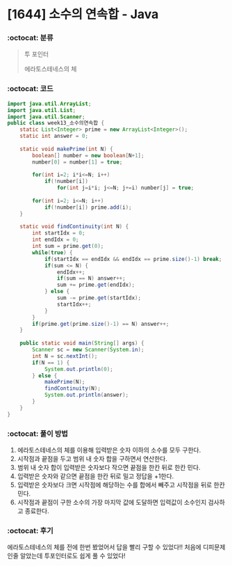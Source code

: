 # [1644] 소수의 연속합 - Java

###  :octocat: 분류

> 투 포인터
> 
> 에라토스테네스의 체

### :octocat: 코드

```java
import java.util.ArrayList;
import java.util.List;
import java.util.Scanner;
public class week13_소수의연속합 {
	static List<Integer> prime = new ArrayList<Integer>();
	static int answer = 0;
	
	static void makePrime(int N) {
		boolean[] number = new boolean[N+1];
		number[0] = number[1] = true;
		
		for(int i=2; i*i<=N; i++) 
			if(!number[i]) 
				for(int j=i*i; j<=N; j+=i) number[j] = true;
		
		for(int i=2; i<=N; i++)
			if(!number[i]) prime.add(i);
	}
	
	static void findContinuity(int N) {
		int startIdx = 0;
		int endIdx = 0;
		int sum = prime.get(0);
		while(true) {
			if(startIdx == endIdx && endIdx == prime.size()-1) break;
			if(sum <= N) {
				endIdx++;
				if(sum == N) answer++;
				sum += prime.get(endIdx);
			} else {
				sum -= prime.get(startIdx);
				startIdx++;
			}
		}
		if(prime.get(prime.size()-1) == N) answer++;
	}
	
	public static void main(String[] args) {
		Scanner sc = new Scanner(System.in);
		int N = sc.nextInt();
		if(N == 1) {
			System.out.println(0);
		} else {
			makePrime(N);
			findContinuity(N);
			System.out.println(answer);
		}
	}
}
```

### :octocat: 풀이 방법

1. 에라토스테네스의 체를 이용해 입력받은 숫자 이하의 소수를 모두 구한다.
2. 시작점과 끝점을 두고 범위 내 숫자 합을 구하면서 연산한다.
3. 범위 내 숫자 합이 입력받은 숫자보다 작으면 끝점을 한칸 뒤로 한칸 민다.
4. 입력받은 숫자와 같으면 끝점을 한칸 뒤로 밀고 정답을 +1한다.
5. 입력받은 숫자보다 크면 시작점에 해당하는 수를 합에서 빼주고 시작점을 뒤로 한칸 민다.
6. 시작점과 끝점이 구한 소수의 가장 마지막 값에 도달하면 입력값이 소수인지 검사하고 종료한다.

### :octocat: 후기

에라토스테네스의 체를 전에 한번 봤었어서 답을 빨리 구할 수 있었다!!
처음에 디피문제인줄 알았는데 투포인터로도 쉽게 풀 수 있었다!
